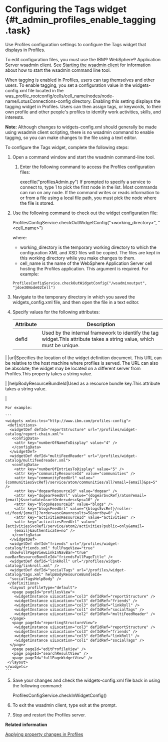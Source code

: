# Configuring the Tags widget {#t_admin_profiles_enable_tagging .task}

Use Profiles configuration settings to configure the Tags widget that displays in Profiles.

To edit configuration files, you must use the IBM® WebSphere® Application Server wsadmin client. See [Starting the wsadmin client](t_admin_wsadmin_starting.md) for information about how to start the wsadmin command line tool.

When tagging is enabled in Profiles, users can tag themselves and other users. To enable tagging, you set a configuration value in the widgets-config.xml file located in the was\_profile\_rootconfig/cells/cell\_name/nodes/node-name/LotusConnections-config directory. Enabling this setting displays the tagging widget in Profiles. Users can then assign tags, or keywords, to their own profile and other people's profiles to identify work activities, skills, and interests.

**Note:** Although changes to widgets-config.xml should generally be made using wsadmin client scripting, there is no wsadmin command to enable tagging, so you can make changes to the file using a text editor.

To configure the Tags widget, complete the following steps:

1.  Open a command window and start the wsadmin command-line tool.

    1.  Enter the following command to access the Profiles configuration files:

        execfile\("profilesAdmin.py"\) If prompted to specify a service to connect to, type 1 to pick the first node in the list. Most commands can run on any node. If the command writes or reads information to or from a file using a local file path, you must pick the node where the file is stored.

2.  Use the following command to check out the widget configuration file:

    ProfilesConfigService.checkOutWidgetConfig\("<working\_directory\>", "<cell\_name\>"\)

    where:

    -   working\_directory is the temporary working directory to which the configuration XML and XSD files will be copied. The files are kept in this working directory while you make changes to them.
    -   cell\_name is the name of the WebSphere Application Server cell hosting the Profiles application. This argument is required.
    For example:

    ```
    ProfilesConfigService.checkOutWidgetConfig("/wsadminoutput", "jdoe30Node02Cell")
    ```

3.  Navigate to the temporary directory in which you saved the widgets\_config.xml file, and then open the file in a text editor.

4.  Specify values for the following attributes:

    |Attribute|Description|
    |---------|-----------|
    |defId|Used by the internal framework to identify the tag widget.This attribute takes a string value, which must be unique.

|
    |url|Specifies the location of the widget definition document. This URL can be relative to the host machine where profiles is served. The URL can also be absolute; the widget may be located on a different server from Profiles.This property takes a string value.

|
    |helpBodyResourceBundleId|Used as a resource bundle key.This attribute takes a string value.

|

    For example:

    ```
    <widgets xmlns:tns="http://www.ibm.com/profiles-config">
     <definitions>
      <widgetDef defId="reportStructure" url="/profiles/widget-catalog/report-chain.xml">
       <configData>
        <attr key="numberOfNameToDisplay" value="4" /> 
       </configData>
      </widgetDef>
      <widgetDef defId="multiFeedReader" url="/profiles/widget-catalog/multifeedreader.xml">
       <configData>
        <attr key="numberOfEntriesToDisplay" value="5" /> 
        <attr key="communityResourceId" value="communities" /> 
        <attr key="communityFeedUrl" value="{communitiesSvcRef}/service/atom/communities/all?email={email}&ps=5" /> 
        <attr key="dogearResourceId" value="dogear" /> 
        <attr key="dogearFeedUrl" value="{dogearSvcRef}/atom?email={email}&sort=date&sortOrder=desc&ps=10" /> 
        <attr key="blogsResourceId" value="blogs" /> 
        <attr key="blogsFeedUrl" value="{blogsSvcRef}/roller-ui/feed/{email}?order=asc&maxresults=5&sortby=0" /> 
        <attr key="activitiesResourceId" value="activities" /> 
        <attr key="activitiesFeedUrl" value="{activitiesSvcRef}/service/atom2/activities?public=only&email=
        {email}&authenticate=no" /> 
       </configData>
      </widgetDef>
      <widgetDef defId="friends" url="/profiles/widget-catalog/friends.xml" fullPageView="true" 
      showFullPageViewLinkInNavBar="true" navBarResourceBundleId="friendsFullPageTitle" />
      <widgetDef defId="linkRoll" url="/profiles/widget-catalog/linkroll.xml" /> 
      <widgetDef defId="socialTags" url="/profiles/widget-catalog/tags.xml" helpBodyResourceBundleId=
      "socialTagsHelpBody" />
     </definitions>
      <layout profileType="default">
       <page pageId="profilesView">
        <widgetInstance uiLocation="col3" defIdRef="reportStructure" /> 
        <widgetInstance uiLocation="col3" defIdRef="friends" /> 
        <widgetInstance uiLocation="col3" defIdRef="linkRoll" /> 
        <widgetInstance uiLocation="col1" defIdRef="socialTags" /> 
        <widgetInstance uiLocation="col2" defIdRef="multiFeedReader" /> 
      </page>
       <page pageId="reportingStructureView">
        <widgetInstance uiLocation="col3" defIdRef="reportStructure" /> 
        <widgetInstance uiLocation="col3" defIdRef="friends" /> 
        <widgetInstance uiLocation="col3" defIdRef="linkRoll" /> 
        <widgetInstance uiLocation="col1" defIdRef="socialTags" /> 
      </page>
       <page pageId="editProfileView" /> 
       <page pageId="searchResultView" /> 
       <page pageId="fullPageWidgetView" /> 
     </layout>
    </widgets>
    ```

5.  Save your changes and check the widgets-config.xml file back in using the following command:

    ProfilesConfigService.checkInWidgetConfig\(\)

6.  To exit the wsadmin client, type exit at the prompt.

7.  Stop and restart the Profiles server.


**Related information**  


[Applying property changes in Profiles](../admin/t_admin_profiles_save_changes.md)

